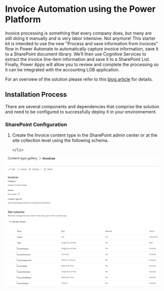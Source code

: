 <h1>Invoice Automation using the Power Platform</h1>

Invoice processing is something that every company does, but many are still doing it manually and is very labor intensive.  Not anymore!  This starter kit is intended to use the new "Process and save information from invoices" flow in Power Automate to automatically capture invoice information, save it to a SharePoint document library.  We’ll then use Cognitive Services to extract the invoice line-item information and save it to a SharePoint List.  Finally, Power Apps will allow you to review and complete the processing so it can be integrated with the accounting LOB application.

For an overview of the solution please refer to this [blog article]("https://powerusers.microsoft.com/t5/Power-Automate-Community-Blog/Invoice-Automation-using-the-Power-Platform/ba-p/875628) for details.

<h2>Installation Process</h2>
There are several components and dependencies that comprise the solution and need to be configured to successfully deploy it in your environnement.

<h3>SharePoint Configuration</h3>
<ol>
    <li>
        Create the Invoice content type in the SharePoint admin center or at the site collection level using the following schema.       
   
    </li>
    
</ol>

 ![SharePoint Schema](/PowerApps/Invoice%20Automation/images/1-InvoicesContentType.png)